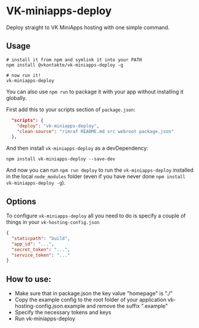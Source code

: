 # VK-miniapps-deploy

Deploy straight to VK MiniApps hosting with one simple command.

## Usage

```
# install it from npm and symlink it into your PATH
npm install @vkontakte/vk-miniapps-deploy -g

# now run it!
vk-miniapps-deploy
```

You can also use `npm run` to package it with your app without installing it globally.

First add this to your scripts section of `package.json`:

```JSON
  "scripts": {
    "deploy": "vk-miniapps-deploy",
    "clean-source": "rimraf README.md src webroot package.json"
  },
```

And then install `vk-miniapps-deploy` as a devDependency:

```
npm install vk-miniapps-deploy --save-dev
```

And now you can run `npm run deploy` to run the `vk-miniapps-deploy` installed in the local `node_modules` folder (even if you have never done `npm install vk-miniapps-deploy -g`).

## Options

To configure `vk-miniapps-deploy` all you need to do is specify a couple of things in your `vk-hosting-config.json` 

``` JSON
{
  "staticpath": "build",
  "app_id": "...",
  "secret_token": "...",
  "service_token": "..."
}
```

## How to use:
* Make sure that in package.json the key value "homepage" is "./"
* Copy the example config to the root folder of your application vk-hosting-config.json.example
  and remove the suffix ".example"
* Specify the necessary tokens and keys
* Run vk-miniapps-deploy
